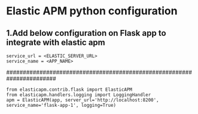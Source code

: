 # Elastic APM python configuration

## 1.Add below configuration on Flask app to integrate with elastic apm
```
service_url = <ELASTIC_SERVER_URL>
service_name = <APP_NAME>
```
#######################################################################
```
from elasticapm.contrib.flask import ElasticAPM
from elasticapm.handlers.logging import LoggingHandler
apm = ElasticAPM(app, server_url='http://localhost:8200', service_name='flask-app-1', logging=True)
```
 